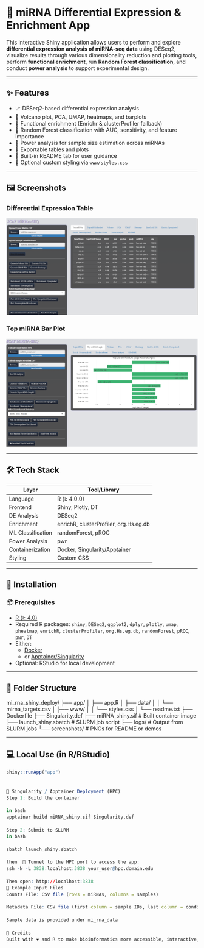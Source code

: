 # 🧬 miRNA Differential Expression & Enrichment App

This interactive Shiny application allows users to perform and explore **differential expression analysis of miRNA-seq data** using DESeq2, visualize results through various dimensionality reduction and plotting tools, perform **functional enrichment**, run **Random Forest classification**, and conduct **power analysis** to support experimental design.

---

## ✨ Features

- 📈 DESeq2-based differential expression analysis
- 🌋 Volcano plot, PCA, UMAP, heatmaps, and barplots
- 🧠 Functional enrichment (Enrichr & clusterProfiler fallback)
- 🌲 Random Forest classification with AUC, sensitivity, and feature importance
- 🔋 Power analysis for sample size estimation across miRNAs
- 💾 Exportable tables and plots
- 📖 Built-in README tab for user guidance
- 🧊 Optional custom styling via `www/styles.css`

---

## 🖼️ Screenshots

### Differential Expression Table
![Differential Expression Table](screenshots/Differential_expression_table.png)

### Top miRNA Bar Plot
![Top miRNA Bar Plot](screenshots/Top_Mirna_bar_plot.png)

---

## 🛠️ Tech Stack

| Layer              | Tool/Library            |
|-------------------|-------------------------|
| Language           | R (≥ 4.0.0)             |
| Frontend           | Shiny, Plotly, DT       |
| DE Analysis        | DESeq2                  |
| Enrichment         | enrichR, clusterProfiler, org.Hs.eg.db |
| ML Classification  | randomForest, pROC      |
| Power Analysis     | pwr                     |
| Containerization   | Docker, Singularity/Apptainer |
| Styling            | Custom CSS              |

---

## 🚀 Installation

### 📦 Prerequisites

- [R (≥ 4.0)](https://www.r-project.org/)
- Required R packages: `shiny`, `DESeq2`, `ggplot2`, `dplyr`, `plotly`, `umap`, `pheatmap`, `enrichR`, `clusterProfiler`, `org.Hs.eg.db`, `randomForest`, `pROC`, `pwr`, `DT`
- Either:
  - [Docker](https://docs.docker.com/)
  - or [Apptainer/Singularity](https://apptainer.org/)
- Optional: RStudio for local development

---

## 📂 Folder Structure

mi_rna_shiny_deploy/
├── app/
│ ├── app.R
│ ├── data/
│ │ └── mirna_targets.csv
│ ├── www/
│ │ └── styles.css
│ └── readme.txt
├── Dockerfile
├── Singularity.def
├── miRNA_shiny.sif # Built container image
├── launch_shiny.sbatch # SLURM job script
├── logs/ # Output from SLURM jobs
└── screenshots/ # PNGs for README or demos

---

## 💻 Local Use (in R/RStudio)

```r
shiny::runApp("app")


🧬 Singularity / Apptainer Deployment (HPC)
Step 1: Build the container

in bash
apptainer build miRNA_shiny.sif Singularity.def

Step 2: Submit to SLURM
in bash

sbatch launch_shiny.sbatch

then  📡 Tunnel to the HPC port to access the app:
ssh -N -L 3838:localhost:3838 your_user@hpc.domain.edu

Then open: http://localhost:3838
📖 Example Input Files
Counts File: CSV file (rows = miRNAs, columns = samples)

Metadata File: CSV file (first column = sample IDs, last column = condition)

Sample data is provided under mi_rna_data

🧠 Credits
Built with ❤️ and R to make bioinformatics more accessible, interactive, and powerful.






